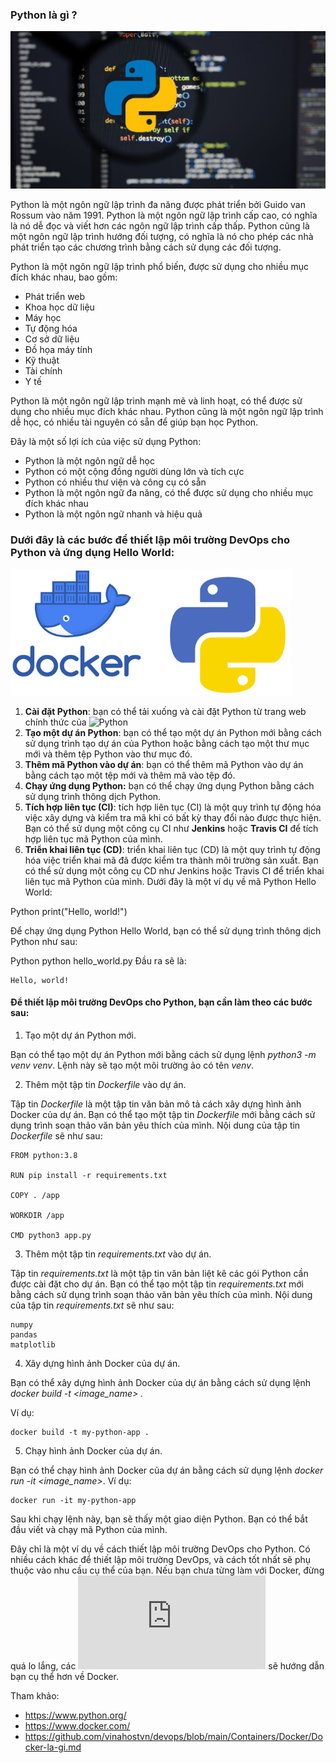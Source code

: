 ### Python là gì ?

![img](../../Image/python.jpg)

Python là một ngôn ngữ lập trình đa năng được phát triển bởi Guido van Rossum vào năm 1991. Python là một ngôn ngữ lập trình cấp cao, có nghĩa là nó dễ đọc và viết hơn các ngôn ngữ lập trình cấp thấp. Python cũng là một ngôn ngữ lập trình hướng đối tượng, có nghĩa là nó cho phép các nhà phát triển tạo các chương trình bằng cách sử dụng các đối tượng.

Python là một ngôn ngữ lập trình phổ biến, được sử dụng cho nhiều mục đích khác nhau, bao gồm:

- Phát triển web
- Khoa học dữ liệu
- Máy học
- Tự động hóa
- Cơ sở dữ liệu
- Đồ họa máy tính
- Kỹ thuật
- Tài chính
- Y tế

Python là một ngôn ngữ lập trình mạnh mẽ và linh hoạt, có thể được sử dụng cho nhiều mục đích khác nhau. Python cũng là một ngôn ngữ lập trình dễ học, có nhiều tài nguyên có sẵn để giúp bạn học Python.

Đây là một số lợi ích của việc sử dụng Python:

- Python là một ngôn ngữ dễ học
- Python có một cộng đồng người dùng lớn và tích cực
- Python có nhiều thư viện và công cụ có sẵn
- Python là một ngôn ngữ đa năng, có thể được sử dụng cho nhiều mục đích khác nhau
- Python là một ngôn ngữ nhanh và hiệu quả

### Dưới đây là các bước để thiết lập môi trường DevOps cho Python và ứng dụng **Hello World**:

![img](../../Image/docker-python.png)

1. **Cài đặt Python**: bạn có thể tải xuống và cài đặt Python từ trang web chính thức của ![Python](https://www.python.org/)
2. **Tạo một dự án Python**: bạn có thể tạo một dự án Python mới bằng cách sử dụng trình tạo dự án của Python hoặc bằng cách tạo một thư mục mới và thêm tệp Python vào thư mục đó.
3. **Thêm mã Python vào dự án**: bạn có thể thêm mã Python vào dự án bằng cách tạo một tệp mới và thêm mã vào tệp đó.
4. **Chạy ứng dụng Python:** bạn có thể chạy ứng dụng Python bằng cách sử dụng trình thông dịch Python.
5. **Tích hợp liên tục (CI)**:  tích hợp liên tục (CI) là một quy trình tự động hóa việc xây dựng và kiểm tra mã khi có bất kỳ thay đổi nào được thực hiện. Bạn có thể sử dụng một công cụ CI như **Jenkins** hoặc **Travis CI** để tích hợp liên tục mã Python của mình.
6. **Triển khai liên tục (CD)**: triển khai liên tục (CD) là một quy trình tự động hóa việc triển khai mã đã được kiểm tra thành môi trường sản xuất. Bạn có thể sử dụng một công cụ CD như Jenkins hoặc Travis CI để triển khai liên tục mã Python của mình.
Dưới đây là một ví dụ về mã Python Hello World:

Python
    print("Hello, world!")

Để chạy ứng dụng Python Hello World, bạn có thể sử dụng trình thông dịch Python như sau:

Python
    python hello_world.py
Đầu ra sẽ là:

    Hello, world!

#### Để thiết lập môi trường DevOps cho Python, bạn cần làm theo các bước sau:

1. Tạo một dự án Python mới.

Bạn có thể tạo một dự án Python mới bằng cách sử dụng lệnh *python3 -m venv venv*. Lệnh này sẽ tạo một môi trường ảo có tên *venv*.

2. Thêm một tập tin *Dockerfile* vào dự án.

Tập tin *Dockerfile* là một tập tin văn bản mô tả cách xây dựng hình ảnh Docker của dự án. Bạn có thể tạo một tập tin *Dockerfile* mới bằng cách sử dụng trình soạn thảo văn bản yêu thích của mình. Nội dung của tập tin *Dockerfile* sẽ như sau:

    FROM python:3.8

    RUN pip install -r requirements.txt

    COPY . /app

    WORKDIR /app

    CMD python3 app.py

3. Thêm một tập tin *requirements.txt* vào dự án.

Tập tin *requirements.txt* là một tập tin văn bản liệt kê các gói Python cần được cài đặt cho dự án. Bạn có thể tạo một tập tin *requirements.txt* mới bằng cách sử dụng trình soạn thảo văn bản yêu thích của mình. Nội dung của tập tin *requirements.txt* sẽ như sau:

    numpy
    pandas
    matplotlib

4. Xây dựng hình ảnh Docker của dự án.

Bạn có thể xây dựng hình ảnh Docker của dự án bằng cách sử dụng lệnh *docker build -t <image_name> .*

Ví dụ:

    docker build -t my-python-app .

5. Chạy hình ảnh Docker của dự án.

Bạn có thể chạy hình ảnh Docker của dự án bằng cách sử dụng lệnh *docker run -it <image_name>*. Ví dụ:

    docker run -it my-python-app

Sau khi chạy lệnh này, bạn sẽ thấy một giao diện Python. Bạn có thể bắt đầu viết và chạy mã Python của mình.

Đây chỉ là một ví dụ về cách thiết lập môi trường DevOps cho Python. Có nhiều cách khác để thiết lập môi trường DevOps, và cách tốt nhất sẽ phụ thuộc vào nhu cầu cụ thể của bạn. Nếu bạn chưa từng làm với Docker, đừng quá lo lắng, các ![bài viết sau đây](https://github.com/vinahostvn/devops/blob/main/Containers/Docker/Docker-la-gi.md) sẽ hướng dẫn bạn cụ thể hơn về Docker.

Tham khảo:
- https://www.python.org/
- https://www.docker.com/
- https://github.com/vinahostvn/devops/blob/main/Containers/Docker/Docker-la-gi.md